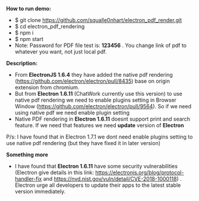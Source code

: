 **How to run demo:**
 * $ git clone https://github.com/squalle0nhart/electron_pdf_render.git
 * $ cd electron_pdf_rendering
 * $ npm i 
 * $ npm start
 * Note: Password for PDF file test is: **123456** . You change link of pdf to whatever you want, not just local pdf.

**Description:**
* From **ElectronJS 1.6.4** they have added the native pdf rendering (https://github.com/electron/electron/pull/8435) base on origin extension from chromium. 
* But from **Electron 1.6.11** (ChatWork currently use this version) to use native pdf rendering we need to enable plugins setting in Browser Window (https://github.com/electron/electron/pull/9564). So if we need using native pdf we need enable plugin setting
* Native PDF rendering in **Electron 1.6.11** doesnt support print and search feature. If we need that features we need **update** version of **Electron**

P/s: I have found that in Electron 1.7.1 we dont need enable plugins setting to use native pdf rendering (but they have fixed it in later version)

**Something more**
* I have found that **Electron 1.6.11** have some security vulnerabilities (Electron give details in this link: https://electronjs.org/blog/protocol-handler-fix and https://nvd.nist.gov/vuln/detail/CVE-2018-1000118) . Electron urge all developers to update their apps to the latest stable version immediately.
